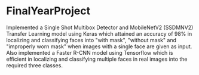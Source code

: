 # FinalYearProject
Implemented a Single Shot Multibox Detector and MobileNetV2 (SSDMNV2) Transfer Learning model using Keras which attained an accuracy of 98% in localizing and classifying faces into "with mask", "without mask" and "improperly worn mask" when images with a single face are given as input. Also implemented a Faster R-CNN model using Tensorflow which is efficient in localizing and classifying multiple faces in real images into the required three classes.
